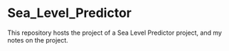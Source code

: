 # Sea_Level_Predictor
This repository hosts the project of a Sea Level Predictor project, and my notes on the project.
